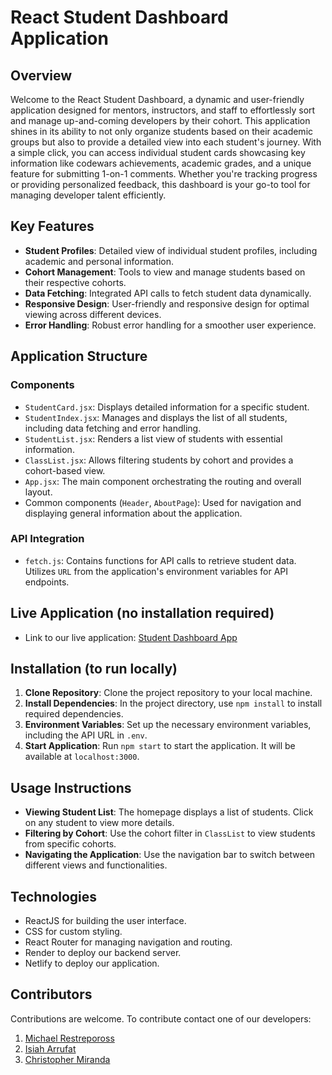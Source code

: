 # React Student Dashboard Application

## Overview
Welcome to the React Student Dashboard, a dynamic and user-friendly application designed for mentors, instructors, and staff to effortlessly sort and manage up-and-coming developers by their cohort. This application shines in its ability to not only organize students based on their academic groups but also to provide a detailed view into each student's journey. With a simple click, you can access individual student cards showcasing key information like codewars achievements, academic grades, and a unique feature for submitting 1-on-1 comments. Whether you're tracking progress or providing personalized feedback, this dashboard is your go-to tool for managing developer talent efficiently.

## Key Features
- **Student Profiles**: Detailed view of individual student profiles, including academic and personal information.
- **Cohort Management**: Tools to view and manage students based on their respective cohorts.
- **Data Fetching**: Integrated API calls to fetch student data dynamically.
- **Responsive Design**: User-friendly and responsive design for optimal viewing across different devices.
- **Error Handling**: Robust error handling for a smoother user experience.

## Application Structure

### Components
- `StudentCard.jsx`: Displays detailed information for a specific student.
- `StudentIndex.jsx`: Manages and displays the list of all students, including data fetching and error handling.
- `StudentList.jsx`: Renders a list view of students with essential information.
- `ClassList.jsx`: Allows filtering students by cohort and provides a cohort-based view.
- `App.jsx`: The main component orchestrating the routing and overall layout.
- Common components (`Header`, `AboutPage`): Used for navigation and displaying general information about the application.

### API Integration
- `fetch.js`: Contains functions for API calls to retrieve student data. Utilizes `URL` from the application's environment variables for API endpoints.

## Live Application (no installation required)
- Link to our live application: [Student Dashboard App](https://main--aesthetic-kataifi-62cd51.netlify.app/)

## Installation (to run locally)

1. **Clone Repository**: Clone the project repository to your local machine.
2. **Install Dependencies**: In the project directory, use `npm install` to install required dependencies.
3. **Environment Variables**: Set up the necessary environment variables, including the API URL in `.env`.
4. **Start Application**: Run `npm start` to start the application. It will be available at `localhost:3000`.

## Usage Instructions

- **Viewing Student List**: The homepage displays a list of students. Click on any student to view more details.
- **Filtering by Cohort**: Use the cohort filter in `ClassList` to view students from specific cohorts.
- **Navigating the Application**: Use the navigation bar to switch between different views and functionalities.

## Technologies

- ReactJS for building the user interface.
- CSS for custom styling.
- React Router for managing navigation and routing.
- Render to deploy our backend server.
- Netlify to deploy our application.

## Contributors

Contributions are welcome. To contribute contact one of our developers:
1. [Michael Restrepoross](https://github.com/MichaelARestrepoross)
2. [Isiah Arrufat](https://github.com/IsiahArrufat)
3. [Christopher Miranda](https://github.com/ChrisCodeTrials)
